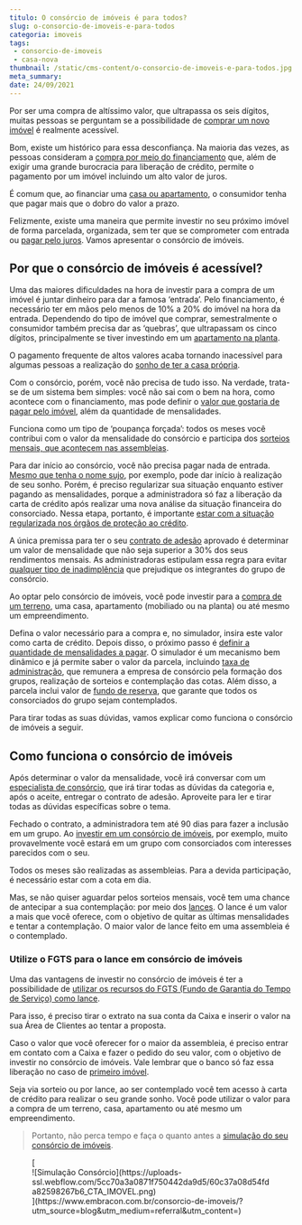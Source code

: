 ```yaml
---
titulo: O consórcio de imóveis é para todos?
slug: o-consorcio-de-imoveis-e-para-todos
categoria: imoveis
tags:
 - consorcio-de-imoveis
 - casa-nova
thumbnail: /static/cms-content/o-consorcio-de-imoveis-e-para-todos.jpg
meta_summary: 
date: 24/09/2021
---
```

Por ser uma compra de altíssimo valor, que ultrapassa os seis dígitos, muitas pessoas se perguntam se a possibilidade de [comprar um novo imóvel](https://www.embracon.com.br/blog/hora-certa-comprar-imovel) é realmente acessível.

Bom, existe um histórico para essa desconfiança. Na maioria das vezes, as pessoas consideram a [compra por meio do financiamento](https://www.embracon.com.br/blog/entenda-quais-sao-as-6-maiores-desvantagens-do-financiamento) que, além de exigir uma grande burocracia para liberação de crédito, permite o pagamento por um imóvel incluindo um alto valor de juros.

É comum que, ao financiar uma [casa ou apartamento](https://www.embracon.com.br/blog/casa-ou-apartamento-qual-a-melhor-escolha-para-voce), o consumidor tenha que pagar mais que o dobro do valor a prazo.

Felizmente, existe uma maneira que permite investir no seu próximo imóvel de forma parcelada, organizada, sem ter que se comprometer com entrada ou [pagar pelo juros](https://www.embracon.com.br/blog/consorcio-nao-tem-juros-entenda). Vamos apresentar o consórcio de imóveis.

Por que o consórcio de imóveis é acessível? 
--------------------------------------------

Uma das maiores dificuldades na hora de investir para a compra de um imóvel é juntar dinheiro para dar a famosa ‘entrada’. Pelo financiamento, é necessário ter em mãos pelo menos de 10% a 20% do imóvel na hora da entrada. Dependendo do tipo de imóvel que comprar, semestralmente o consumidor também precisa dar as ‘quebras’, que ultrapassam os cinco dígitos, principalmente se tiver investindo em um [apartamento na planta](https://www.embracon.com.br/blog/saiba-como-comprar-apartamento-na-planta-com-consorcio).

O pagamento frequente de altos valores acaba tornando inacessível para algumas pessoas a realização do [sonho de ter a casa própria](https://www.embracon.com.br/blog/como-conquistar-a-estabilidade-da-casa-propria).

Com o consórcio, porém, você não precisa de tudo isso. Na verdade, trata-se de um sistema bem simples: você não sai com o bem na hora, como acontece com o financiamento, mas pode definir o [valor que gostaria de pagar pelo imóvel](https://www.embracon.com.br/blog/e-possivel-quitar-o-financiamento-imobiliario-com-o-consorcio), além da quantidade de mensalidades.

Funciona como um tipo de ‘poupança forçada’: todos os meses você contribui com o valor da mensalidade do consórcio e participa dos [sorteios mensais, que acontecem nas assembleias](https://www.embracon.com.br/blog/assembleia-de-consorcio-como-funciona).

Para dar início ao consórcio, você não precisa pagar nada de entrada. [Mesmo que tenha o nome sujo](https://www.embracon.com.br/blog/afinal-posso-fazer-um-consorcio-mesmo-com-o-nome-sujo), por exemplo, pode dar início à realização de seu sonho. Porém, é preciso regularizar sua situação enquanto estiver pagando as mensalidades, porque a administradora só faz a liberação da carta de crédito após realizar uma nova análise da situação financeira do consorciado. Nessa etapa, portanto, é importante [estar com a situação regularizada nos órgãos de proteção ao crédito](https://www.embracon.com.br/blog/saiba-o-que-fazer-para-limpar-o-nome).

A única premissa para ter o seu [contrato de adesão](https://www.embracon.com.br/blog/saiba-o-que-avaliar-antes-de-assinar-um-contrato-de-consorcio) aprovado é determinar um valor de mensalidade que não seja superior a 30% dos seus rendimentos mensais. As administradoras estipulam essa regra para evitar [qualquer tipo de inadimplência](https://www.embracon.com.br/blog/nao-consigo-pagar-meu-consorcio-e-agora) que prejudique os integrantes do grupo de consórcio.

Ao optar pelo consórcio de imóveis, você pode investir para a [compra de um terreno](https://www.embracon.com.br/blog/comprar-um-terreno-veja-em-quais-situacoes-vale-a-pena), uma casa, apartamento (mobiliado ou na planta) ou até mesmo um empreendimento.

Defina o valor necessário para a compra e, no simulador, insira este valor como carta de crédito. Depois disso, o próximo passo é [definir a quantidade de mensalidades a pagar](https://www.embracon.com.br/blog/como-calcular-as-parcelas-no-consorcio). O simulador é um mecanismo bem dinâmico e já permite saber o valor da parcela, incluindo [taxa de administração](https://www.embracon.com.br/blog/como-funciona-a-taxa-de-administracao-de-um-consorcio), que remunera a empresa de consórcio pela formação dos grupos, realização de sorteios e contemplação das cotas. Além disso, a parcela inclui valor de [fundo de reserva](https://www.embracon.com.br/blog/entenda-como-funciona-a-devolucao-do-fundo-de-reserva), que garante que todos os consorciados do grupo sejam contemplados.

Para tirar todas as suas dúvidas, vamos explicar como funciona o consórcio de imóveis a seguir.

Como funciona o consórcio de imóveis 
-------------------------------------

Após determinar o valor da mensalidade, você irá conversar com um [especialista de consórcio](https://www.embracon.com.br/blog/tudo-o-que-voce-precisa-saber-sobre-a-importancia-de-um-consultor-de-consorcio), que irá tirar todas as dúvidas da categoria e, após o aceite, entregar o contrato de adesão. Aproveite para ler e tirar todas as dúvidas específicas sobre o tema.

Fechado o contrato, a administradora tem até 90 dias para fazer a inclusão em um grupo. Ao [investir em um consórcio de imóveis](https://www.embracon.com.br/blog/consorcio-de-imoveis-vale-a-pena), por exemplo, muito provavelmente você estará em um grupo com consorciados com interesses parecidos com o seu.

Todos os meses são realizadas as assembleias. Para a devida participação, é necessário estar com a cota em dia.

Mas, se não quiser aguardar pelos sorteios mensais, você tem uma chance de antecipar a sua contemplação: por meio dos [lances](https://www.embracon.com.br/blog/como-funcionam-os-tipos-de-lances-no-consorcio). O lance é um valor a mais que você oferece, com o objetivo de quitar as últimas mensalidades e tentar a contemplação. O maior valor de lance feito em uma assembleia é o contemplado.

### Utilize o FGTS para o lance em consórcio de imóveis 

Uma das vantagens de investir no consórcio de imóveis é ter a possibilidade de [utilizar os recursos do FGTS (Fundo de Garantia do Tempo de Serviço) como lance](https://www.embracon.com.br/blog/5-passos-para-voce-usar-o-fgts-no-consorcio-imobiliario).

Para isso, é preciso tirar o extrato na sua conta da Caixa e inserir o valor na sua Área de Clientes ao tentar a proposta.

Caso o valor que você oferecer for o maior da assembleia, é preciso entrar em contato com a Caixa e fazer o pedido do seu valor, com o objetivo de investir no consórcio de imóveis. Vale lembrar que o banco só faz essa liberação no caso de [primeiro imóvel](https://www.embracon.com.br/blog/qual-a-melhor-forma-de-comprar-o-primeiro-imovel).

Seja via sorteio ou por lance, ao ser contemplado você tem acesso à carta de crédito para realizar o seu grande sonho. Você pode utilizar o valor para a compra de um terreno, casa, apartamento ou até mesmo um empreendimento.

> Portanto, não perca tempo e faça o quanto antes a [simulação do seu consórcio de imóveis](https://www.embracon.com.br/consorcio-de-imoveis).

<figure class="w-richtext-figure-type-image w-richtext-align-center">[<div>![Simulação Consórcio](https://uploads-ssl.webflow.com/5cc70a3a0871f750442da9d5/60c37a08d54fda82598267b6_CTA_IMOVEL.png)</div>](https://www.embracon.com.br/consorcio-de-imoveis/?utm_source=blog&utm_medium=referral&utm_content=)</figure>
